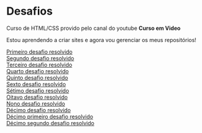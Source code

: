 # Desafios
 Curso de HTML/CSS provido pelo canal do youtube **Curso em Video**

 Estou aprendendo a criar sites e agora vou gerenciar os meus repositórios!

<p>
    <a href="https://lucasfelipea.github.io/html-css/desafios resolvidos/d001/solucao.html" target="_self">Primeiro desafio resolvido</a><br>
    <a href="https://lucasfelipea.github.io/html-css/desafios resolvidos/d002/solucao.html" target="_self">Segundo desafio resolvido</a><br>
    <a href="https://lucasfelipea.github.io/html-css/desafios resolvidos/d003/solucao.html" target="_self">Terceiro desafio resolvido</a><br>
    <a href="https://lucasfelipea.github.io/html-css/desafios resolvidos/d004/solucao.html" target="_self">Quarto desafio resolvido</a><br>
    <a href="https://lucasfelipea.github.io/html-css/desafios resolvidos/d005/solucao.html" target="_self">Quinto desafio resolvido</a><br>
    <a href="https://lucasfelipea.github.io/html-css/desafios resolvidos/d006/solucao.html" target="_self">Sexto desafio resolvido</a><br>
    <a href="https://lucasfelipea.github.io/html-css/desafios resolvidos/d007/solucao.html" target="_self">Sétimo desafio resolvido</a><br>
    <a href="https://lucasfelipea.github.io/html-css/desafios resolvidos/d008/solucao.html" target="_self">Oitavo desafio resolvido</a><br>
    <a href="https://lucasfelipea.github.io/html-css/desafios resolvidos/d009/solucao.html" target="_self">Nono desafio resolvido</a><br>
    <a href="https://lucasfelipea.github.io/html-css/desafios resolvidos/d010/solucao.html" target="_self">Décimo desafio resolvido</a><br>
    <a href="https://lucasfelipea.github.io/html-css/desafios resolvidos/d011/solucao.html" target="_self">Décimo primeiro desafio resolvido</a><br>
    <a href="https://lucasfelipea.github.io/html-css/desafios%20resolvidos/d012/solucao.html" target="_self">Décimo segundo desafio resolvido</a><br>
</p>
